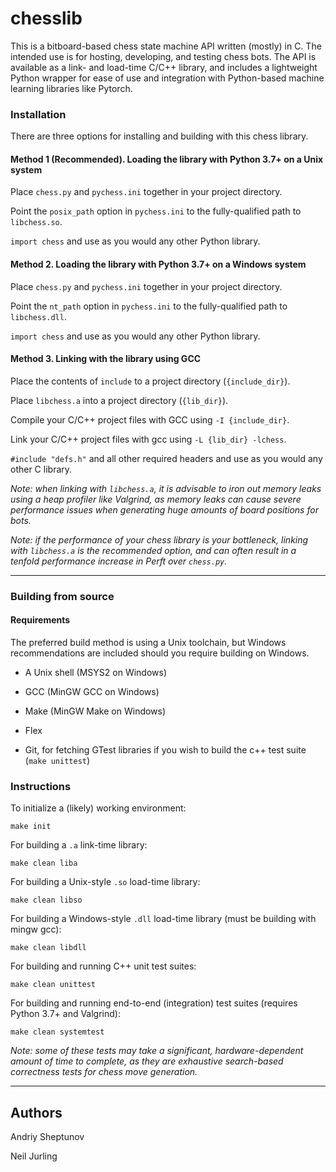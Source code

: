 # chesslib

This is a bitboard-based chess state machine API written (mostly) in C. The intended use is for hosting, developing, and testing chess bots.
The API is available as a link- and load-time C/C++ library, and includes a lightweight Python wrapper for ease of use and integration with
Python-based machine learning libraries like Pytorch.

### Installation

There are three options for installing and building with this chess library.

#### Method 1 (Recommended). Loading the library with Python 3.7+ on a Unix system

Place `chess.py` and `pychess.ini` together in your project directory.

Point the `posix_path` option in `pychess.ini` to the fully-qualified path to `libchess.so`.

`import chess` and use as you would any other Python library.

#### Method 2. Loading the library with Python 3.7+ on a Windows system

Place `chess.py` and `pychess.ini` together in your project directory.

Point the `nt_path` option in `pychess.ini` to the fully-qualified path to `libchess.dll`.

`import chess` and use as you would any other Python library.

#### Method 3. Linking with the library using GCC

Place the contents of `include` to a project directory (`{include_dir}`).

Place `libchess.a` into a project directory (`{lib_dir}`).

Compile your C/C++ project files with GCC using `-I {include_dir}`.

Link your C/C++ project files with gcc using `-L {lib_dir} -lchess`.

`#include "defs.h"` and all other required headers and use as you would any other C library.

*Note: when linking with `libchess.a`, it is advisable to iron out memory leaks using a heap profiler like Valgrind,
as memory leaks can cause severe performance issues when generating huge amounts of board positions for bots.*

*Note: if the performance of your chess library is your bottleneck, linking with `libchess.a` is the recommended
option, and can often result in a tenfold performance increase in Perft over `chess.py`.*

---

### Building from source

#### Requirements

The preferred build method is using a Unix toolchain, but Windows recommendations are included should you require building on Windows.

- A Unix shell (MSYS2 on Windows)

- GCC (MinGW GCC on Windows)

- Make (MinGW Make on Windows)

- Flex

- Git, for fetching GTest libraries if you wish to build the c++ test suite (`make unittest`)

### Instructions

To initialize a (likely) working environment:

```shell
make init
```

For building a `.a` link-time library:

```shell
make clean liba
```

For building a Unix-style `.so` load-time library:

```shell
make clean libso
```

For building a Windows-style `.dll` load-time library (must be building with mingw gcc):

```shell
make clean libdll
```

For building and running C++ unit test suites:

```shell
make clean unittest
```

For building and running end-to-end (integration) test suites (requires Python 3.7+ and Valgrind):

```shell
make clean systemtest
```

*Note: some of these tests may take a significant, hardware-dependent amount of time to complete, as they are exhaustive
search-based correctness tests for chess move generation.*

---

## Authors

Andriy Sheptunov

Neil Jurling

